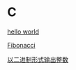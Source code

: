 C
=================

[hello world](hello_world.c)

[Fibonacci](fibonacci.c)

[以二进制形式输出整数](binary.c)
